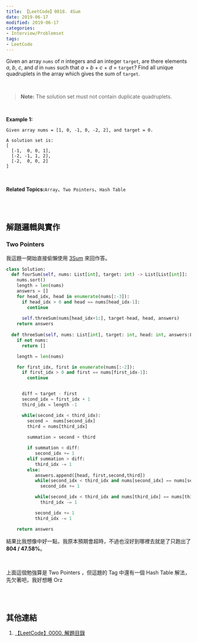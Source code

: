 ```yaml
---
title: 【LeetCode】0018. 4Sum
date: 2019-06-17
modified: 2019-06-17
categories:
- Interview/Problemset
tags:
- LeetCode
--- 
```


Given an array `nums` of _n_ integers and an integer `target`, are there elements _a_, _b_, _c_, and _d_ in `nums` such that _a_ + _b_ + _c_ + _d_ = `target`? Find all unique quadruplets in the array which gives the sum of `target`.

<!--more-->
<br>

> **Note:**
>The solution set must not contain duplicate quadruplets.

<br>

**Example 1:**
```
Given array nums = [1, 0, -1, 0, -2, 2], and target = 0.

A solution set is:
[
  [-1,  0, 0, 1],
  [-2, -1, 1, 2],
  [-2,  0, 0, 2]
]
```

<br>

**Related Topics:**`Array`、`Two Pointers`、`Hash Table`

<br><br>

## 解題邏輯與實作

### Two Pointers 
我這題一開始直接偷懶使用 [3Sum](/LeetCode-0015-3Sum/) 來回作答。

```python
class Solution:
  def fourSum(self, nums: List[int], target: int) -> List[List[int]]:
    nums.sort()
    length = len(nums)
    answers = []
    for head_idx, head in enumerate(nums[:-3]):
      if head_idx > 0 and head == nums[head_idx-1]:
        continue
                
      self.threeSum(nums[head_idx+1:], target-head, head, answers)            
    return answers
        
  def threeSum(self, nums: List[int], target: int, head: int, answers:List[List[int]]) -> List[List[int]]:
    if not nums:
      return []

    length = len(nums) 

    for first_idx, first in enumerate(nums[:-2]):
      if first_idx > 0 and first == nums[first_idx-1]:
        continue


      diff = target - first
      second_idx = first_idx + 1
      third_idx = length -1	

      while(second_idx < third_idx): 
        second =  nums[second_idx] 
        third = nums[third_idx]
                    
        summation = second + third  

        if summation < diff:
           second_idx += 1
        elif summation > diff:
           third_idx -= 1
        else:				
           answers.append([head, first,second,third]) 
           while(second_idx < third_idx and nums[second_idx] == nums[second_idx+1]):
             second_idx += 1

           while(second_idx < third_idx and nums[third_idx] == nums[third_idx-1]):
             third_idx -= 1

           second_idx += 1
           third_idx -= 1

    return answers
```
結果比我想像中好一點，我原本預期會超時，不過也沒好到哪裡去就是了只跑出了 **804 / 47.58%**。

<br>

上面這個勉強算是 Two Pointers ，但這題的 Tag 中還有一個 Hash Table 解法，先欠著吧，我好想睡 Orz


<br><br>

## 其他連結
1. [【LeetCode】0000. 解題目錄](/LeetCode-0000-Contents/)